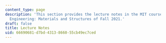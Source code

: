 ```yaml
---
content_type: page
description: 'This section provides the lecture notes in the MIT course 16.001 Unified
  Engineering: Materials and Structures of Fall 2021.'
draft: false
title: Lecture Notes
uid: 66690681-d7bd-4313-8660-55cb49ec7ced
---
```

